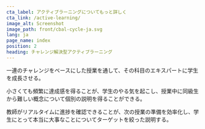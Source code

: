 ```yaml
---
cta_label: アクティブラーニングについてもっと詳しく
cta_link: /active-learning/
image_alt: Screenshot
image_path: front/cbal-cycle-ja.svg
lang: ja
page_name: index
position: 2
heading: チャレンジ解決型アクティブラーニング
---
```


一連のチャレンジをベースにした授業を通して、その科目のエキスパートに学生を成長させる。

小さくても頻繁に達成感を得ることが、学生のやる気を起こし、授業中に同級生から難しい概念について個別の説明を得ることができる。

教師がリアルタイムに進捗を確認できることが、次の授業の準備を効率化し、学生にとって本当に大事なことについてターゲットを絞った説明する。
